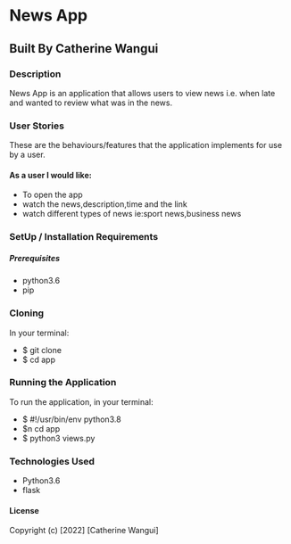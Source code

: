 # News App
## Built By Catherine Wangui
### Description
News App is an application that allows users to view news i.e. when late and wanted to review what was in the news.

### User Stories
These are the behaviours/features that the application implements for use by a user.

#### As a user I would like:

* To open the app
* watch the news,description,time and the link
* watch different types of news ie:sport news,business news

### SetUp / Installation Requirements
##### Prerequisites
* python3.6
* pip

### Cloning
In your terminal:

 * $ git clone 
 * $ cd app
 
### Running the Application
To run the application, in your terminal:
 * $ #!/usr/bin/env python3.8
 * $n cd app
 * $ python3 views.py


### Technologies Used
* Python3.6
* flask
#### License

Copyright (c) [2022] [Catherine Wangui]